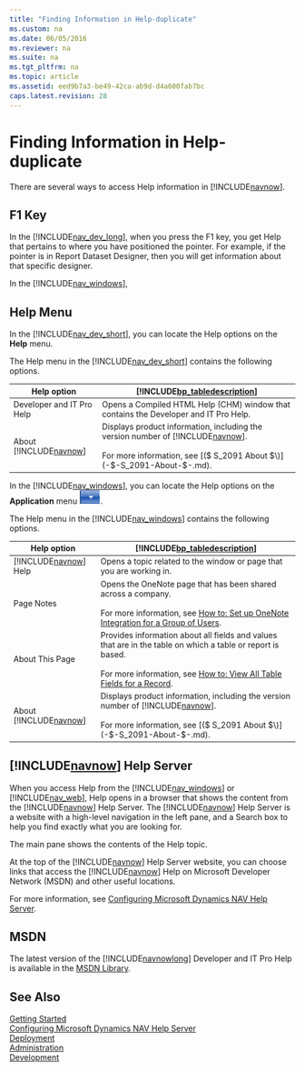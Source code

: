 ```yaml
---
title: "Finding Information in Help-duplicate"
ms.custom: na
ms.date: 06/05/2016
ms.reviewer: na
ms.suite: na
ms.tgt_pltfrm: na
ms.topic: article
ms.assetid: eed9b7a3-be49-42ca-ab9d-d4a600fab7bc
caps.latest.revision: 28
---
```

# Finding Information in Help-duplicate
There are several ways to access Help information in [!INCLUDE[navnow](includes/navnow_md.md)].  
  
## F1 Key  
 In the [!INCLUDE[nav_dev_long](includes/nav_dev_long_md.md)], when you press the F1 key, you get Help that pertains to where you have positioned the pointer. For example, if the pointer is in Report Dataset Designer, then you will get information about that specific designer.  
  
 In the [!INCLUDE[nav_windows](includes/nav_windows_md.md)],  
  
## Help Menu  
 In the [!INCLUDE[nav_dev_short](includes/nav_dev_short_md.md)], you can locate the Help options on the **Help** menu.  
  
 The Help menu in the [!INCLUDE[nav_dev_short](includes/nav_dev_short_md.md)] contains the following options.  
  
|Help option|[!INCLUDE[bp_tabledescription](includes/bp_tabledescription_md.md)]|  
|-----------------|---------------------------------------|  
|Developer and IT Pro Help|Opens a Compiled HTML Help \(CHM\) window that contains the Developer and IT Pro Help.|  
|About [!INCLUDE[navnow](includes/navnow_md.md)]|Displays product information, including the version number of [!INCLUDE[navnow](includes/navnow_md.md)].<br /><br /> For more information, see [\($ S\_2091 About $\)](-$-S_2091-About-$-.md).|  
  
 In the [!INCLUDE[nav_windows](includes/nav_windows_md.md)], you can locate the Help options on the **Application** menu ![Application Menu button in menu bar](media/ApplicationMenuIcon.png "ApplicationMenuIcon").  
  
 The Help menu in the [!INCLUDE[nav_windows](includes/nav_windows_md.md)] contains the following options.  
  
|Help option|[!INCLUDE[bp_tabledescription](includes/bp_tabledescription_md.md)]|  
|-----------------|---------------------------------------|  
|[!INCLUDE[navnow](includes/navnow_md.md)] Help|Opens a topic related to the window or page that you are working in.|  
|Page Notes|Opens the OneNote page that has been shared across a company.<br /><br /> For more information, see [How to: Set up OneNote Integration for a Group of Users](../Topic/How%20to:%20Set%20up%20OneNote%20Integration%20for%20a%20Group%20of%20Users.md).|  
|About This Page|Provides information about all fields and values that are in the table on which a table or report is based.<br /><br /> For more information, see [How to: View All Table Fields for a Record](../Topic/How%20to:%20View%20All%20Table%20Fields%20for%20a%20Record.md).|  
|About [!INCLUDE[navnow](includes/navnow_md.md)]|Displays product information, including the version number of [!INCLUDE[navnow](includes/navnow_md.md)].<br /><br /> For more information, see [\($ S\_2091 About $\)](-$-S_2091-About-$-.md).|  
  
## [!INCLUDE[navnow](includes/navnow_md.md)] Help Server  
 When you access Help from the [!INCLUDE[nav_windows](includes/nav_windows_md.md)] or [!INCLUDE[nav_web](includes/nav_web_md.md)], Help opens in a browser that shows the content from the [!INCLUDE[navnow](includes/navnow_md.md)] Help Server. The [!INCLUDE[navnow](includes/navnow_md.md)] Help Server is a website with a high\-level navigation in the left pane, and a Search box to help you find exactly what you are looking for.  
  
 The main pane shows the contents of the Help topic.  
  
 At the top of the [!INCLUDE[navnow](includes/navnow_md.md)] Help Server website, you can choose links that access the [!INCLUDE[navnow](includes/navnow_md.md)] Help on Microsoft Developer Network \(MSDN\) and other useful locations.  
  
 For more information, see [Configuring Microsoft Dynamics NAV Help Server](Configuring-Microsoft-Dynamics-NAV-Help-Server.md).  
  
## MSDN  
 The latest version of the [!INCLUDE[navnowlong](includes/navnowlong_md.md)] Developer and IT Pro Help is available in the [MSDN Library](http://go.microsoft.com/fwlink/?LinkId=262374).  
  
## See Also  
 [Getting Started](Getting-Started.md)   
 [Configuring Microsoft Dynamics NAV Help Server](Configuring-Microsoft-Dynamics-NAV-Help-Server.md)   
 [Deployment](Deployment.md)   
 [Administration](Administration.md)   
 [Development](Development.md)